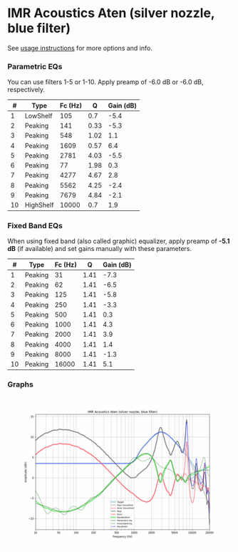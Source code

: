 # IMR Acoustics Aten (silver nozzle, blue filter)
See [usage instructions](https://github.com/jaakkopasanen/AutoEq#usage) for more options and info.

### Parametric EQs
You can use filters 1-5 or 1-10. Apply preamp of -6.0 dB or -6.0 dB, respectively.

|   # | Type      |   Fc (Hz) |    Q |   Gain (dB) |
|-----|-----------|-----------|------|-------------|
|   1 | LowShelf  |       105 | 0.7  |        -5.4 |
|   2 | Peaking   |       141 | 0.33 |        -5.3 |
|   3 | Peaking   |       548 | 1.02 |         1.1 |
|   4 | Peaking   |      1609 | 0.57 |         6.4 |
|   5 | Peaking   |      2781 | 4.03 |        -5.5 |
|   6 | Peaking   |        77 | 1.98 |         0.3 |
|   7 | Peaking   |      4277 | 4.67 |         2.8 |
|   8 | Peaking   |      5562 | 4.25 |        -2.4 |
|   9 | Peaking   |      7679 | 4.84 |        -2.1 |
|  10 | HighShelf |     10000 | 0.7  |         1.9 |

### Fixed Band EQs
When using fixed band (also called graphic) equalizer, apply preamp of **-5.1 dB** (if available) and set gains manually with these parameters.

|   # | Type    |   Fc (Hz) |    Q |   Gain (dB) |
|-----|---------|-----------|------|-------------|
|   1 | Peaking |        31 | 1.41 |        -7.3 |
|   2 | Peaking |        62 | 1.41 |        -6.5 |
|   3 | Peaking |       125 | 1.41 |        -5.8 |
|   4 | Peaking |       250 | 1.41 |        -3.3 |
|   5 | Peaking |       500 | 1.41 |         0.3 |
|   6 | Peaking |      1000 | 1.41 |         4.3 |
|   7 | Peaking |      2000 | 1.41 |         3.9 |
|   8 | Peaking |      4000 | 1.41 |         1.4 |
|   9 | Peaking |      8000 | 1.41 |        -1.3 |
|  10 | Peaking |     16000 | 1.41 |         5.1 |

### Graphs
![](./IMR%20Acoustics%20Aten%20(silver%20nozzle,%20blue%20filter).png)
